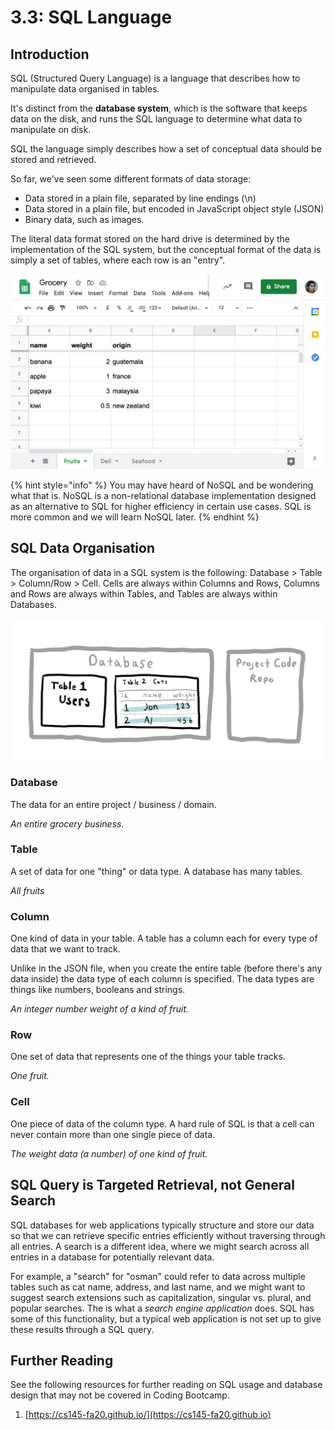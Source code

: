 # 3.3: SQL Language

## Introduction

SQL (Structured Query Language) is a language that describes how to manipulate data organised in tables.

It's distinct from the **database system**, which is the software that keeps data on the disk, and runs the SQL language to determine what data to manipulate on disk.

SQL the language simply describes how a set of conceptual data should be stored and retrieved.

So far, we've seen some different formats of data storage:

* Data stored in a plain file, separated by line endings (\n)
* Data stored in a plain file, but encoded in JavaScript object style (JSON)
* Binary data, such as images.

The literal data format stored on the hard drive is determined by the implementation of the SQL system, but the conceptual format of the data is simply a set of tables, where each row is an "entry".

![](../../../.gitbook/assets/screen-shot-2020-11-14-at-2.10.22-pm.png)

{% hint style="info" %}
You may have heard of NoSQL and be wondering what that is. NoSQL is a non-relational database implementation designed as an alternative to SQL for higher efficiency in certain use cases. SQL is more common and we will learn NoSQL later.
{% endhint %}

## SQL Data Organisation

The organisation of data in a SQL system is the following: Database > Table > Column/Row > Cell. Cells are always within Columns and Rows, Columns and Rows are always within Tables, and Tables are always within Databases.

![](../../../.gitbook/assets/sql-database.jpg)

### Database

The data for an entire project / business / domain.

_An entire grocery business._

### Table

A set of data for one "thing" or data type. A database has many tables.

_All fruits_

### Column

One kind of data in your table. A table has a column each for every type of data that we want to track.

Unlike in the JSON file, when you create the entire table (before there's any data inside) the data type of each column is specified. The data types are things like numbers, booleans and strings.

_An integer number weight of a kind of fruit._

### Row

One set of data that represents one of the things your table tracks.

_One fruit._

### Cell

One piece of data of the column type. A hard rule of SQL is that a cell can never contain more than one single piece of data.

_The weight data (a number) of one kind of fruit._

## SQL Query is Targeted Retrieval, not General Search

SQL databases for web applications typically structure and store our data so that we can retrieve specific entries efficiently without traversing through all entries. A search is a different idea, where we might search across all entries in a database for potentially relevant data.

For example, a "search" for "osman" could refer to data across multiple tables such as cat name, address, and last name, and we might want to suggest search extensions such as capitalization, singular vs. plural, and popular searches. The is what a _search engine application_ does. SQL has some of this functionality, but a typical web application is not set up to give these results through a SQL query.

## Further Reading

See the following resources for further reading on SQL usage and database design that may not be covered in Coding Bootcamp.

1. [https://cs145-fa20.github.io/](https://cs145-fa20.github.io)
